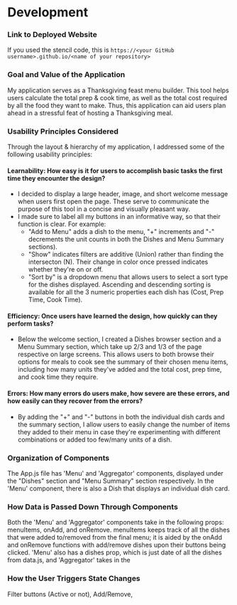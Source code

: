 # Development

### Link to Deployed Website
If you used the stencil code, this is `https://<your GitHub username>.github.io/<name of your repository>`

### Goal and Value of the Application
My application serves as a Thanksgiving feast menu builder. This tool helps users calculate the total prep & cook time, as well as the total cost required by all the food they want to make. Thus, this application can aid users plan ahead in a stressful feat of hosting a Thanksgiving meal.
### Usability Principles Considered
Through the layout & hierarchy of my application, I addressed some of the following usability principles:

#### Learnability: How easy is it for users to accomplish basic tasks the first time they encounter the design?
- I decided to display a large header, image, and short welcome message when users first open the page. These serve to communicate the purpose of this tool in a concise and visually pleasant way. 
- I made sure to label all my buttons in an informative way, so that their function is clear. For example:
  - "Add to Menu" adds a dish to the menu, "+" increments and "-" decrements the unit counts in both the Dishes and Menu Summary sections).
  - "Show" indicates filters are additive (Union) rather than finding the intersecton (N). Their change in color once pressed indicates whether they're on or off.
  - "Sort by" is a dropdown menu that allows users to select a sort type for the dishes displayed. Ascending and descending sorting is available for all the 3 numeric properties each dish has (Cost, Prep Time, Cook Time).
#### Efficiency: Once users have learned the design, how quickly can they perform tasks?
- Below the welcome section, I created a Dishes browser section and a Menu Summary section, which take up 2/3 and 1/3 of the page respective on large screens. This allows users to both browse their options for meals to cook see the summary of their chosen menu items, including how many units they've added and the total cost, prep time, and cook time they require. 
#### Errors: How many errors do users make, how severe are these errors, and how easily can they recover from the errors?
- By adding the "+" and "-" buttons in both the individual dish cards and the summary section, I allow users to easily change the number of items they added to their menu in case they're experimenting with different combinations or added too few/many units of a dish.

### Organization of Components
The App.js file has 'Menu' and 'Aggregator' components, displayed under the "Dishes" section and "Menu Summary" section respectively. In the 'Menu' component, there is also a Dish that displays an individual dish card.

### How Data is Passed Down Through Components
Both the 'Menu' and 'Aggregator' components take in the following props: menuItems, onAdd, and onRemove. menuItems keeps track of all the dishes that were added to/removed from the final menu; it is aided by the onAdd and onRemove functions with add/remove dishes upon their buttons being clicked. 'Menu' also has a dishes prop, which is just date of all the dishes from data.js, and 'Aggregator' takes in the 

### How the User Triggers State Changes
Filter buttons (Active or not), Add/Remove,
